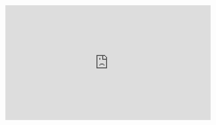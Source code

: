 <iframe width="640" height="360" src="https://www.youtube.com/embed/-QdgoBYUHBU" frameborder="0" allow="accelerometer; autoplay; encrypted-media; gyroscope; picture-in-picture" allowfullscreen></iframe>